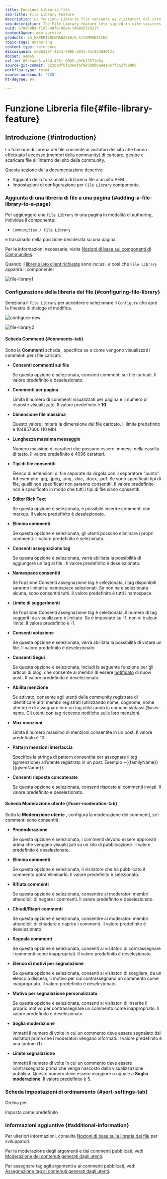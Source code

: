 ```yaml
---
title: Funzione Libreria file
seo-title: File Library Feature
description: La funzione Libreria file consente ai visitatori del sito con accesso di caricare, gestire e scaricare file
seo-description: The File Library feature lets signed-in site visitors upload, manage, and download files
uuid: e78a90bd-f1d3-44f8-98eb-1498a55e8217
contentOwner: msm-service
products: SG_EXPERIENCEMANAGER/6.5/COMMUNITIES
topic-tags: authoring
content-type: reference
discoiquuid: ea2b23af-49c3-409b-a041-43c42d846f21
docset: aem65
exl-id: 05cfaab5-a12d-475f-9095-a9fb13571d0a
source-git-commit: b220adf6fa3e9faf94389b9a9416b7fca2f89d9d
workflow-type: tm+mt
source-wordcount: '735'
ht-degree: 9%

---
```


# Funzione Libreria file{#file-library-feature}

## Introduzione {#introduction}

La funzione di libreria dei file consente ai visitatori del sito che hanno effettuato l’accesso (membri della community) di caricare, gestire e scaricare file all’interno del sito della community.

Questa sezione della documentazione descrive:

* Aggiunta della funzionalità di libreria file a un sito AEM.
* Impostazioni di configurazione per `File Library` componente.

### Aggiunta di una libreria di file a una pagina {#adding-a-file-library-to-a-page}

Per aggiungere una `File Library` in una pagina in modalità di authoring, individua il componente:

* `Communities / File Library`

e trascinarlo nella posizione desiderata su una pagina.

Per le informazioni necessarie, visita [Nozioni di base sui componenti di Communities](/help/communities/basics.md).

Quando il [librerie lato client richieste](/help/communities/essentials-file-library.md#essentials-for-client-side) sono inclusi, è così che `File Library` apparirà il componente:

![file-library1](assets/file-library1.png)

### Configurazione della libreria dei file {#configuring-file-library}

Seleziona il `File Library` per accedere e selezionare il `Configure` che apre la finestra di dialogo di modifica.

![configure-new](assets/configure-new.png)

![file-library2](assets/file-library2.png)

#### Scheda Commenti {#comments-tab}

Sotto la **Commenti** scheda , specifica se e come vengono visualizzati i commenti per i file caricati:

* **Consenti commenti sui file**

   Se questa opzione è selezionata, consenti commenti sui file caricati. Il valore predefinito è deselezionato.

* **Commenti per pagina**

   Limita il numero di commenti visualizzati per pagina e il numero di risposte visualizzate. Il valore predefinito è **10**.

* **Dimensione file massima**

   Questo valore limiterà la dimensione del file caricato. Il limite predefinito è 104857600 (10 Mb).

* **Lunghezza massima messaggio**

   Numero massimo di caratteri che possono essere immessi nella casella di testo. Il valore predefinito è 4096 caratteri.

* **Tipi di file consentiti**

   Elenco di estensioni di file separate da virgola con il separatore &quot;punto&quot;. Ad esempio: .jpg, .jpeg, .png, .doc, .docx, .pdf. Se sono specificati tipi di file, quelli non specificati non saranno consentiti. Il valore predefinito non è specificato in modo che tutti i tipi di file siano consentiti.

* **Editor Rich Text**

   Se questa opzione è selezionata, è possibile inserire commenti con markup. Il valore predefinito è deselezionato.

* **Elimina commenti**

   Se questa opzione è selezionata, gli utenti possono eliminare i propri commenti. Il valore predefinito è selezionato.

* **Consenti assegnazione tag**

   Se questa opzione è selezionata, verrà abilitata la possibilità di aggiungere un tag al file . Il valore predefinito è deselezionato.

* **Namespace consentiti**

   Se l’opzione Consenti assegnazione tag è selezionata, i tag disponibili saranno limitati ai namespace selezionati. Se non ne è selezionata alcuna, sono consentiti tutti. Il valore predefinito è tutti i namespace.

* **Limite di suggerimenti**

   Se l’opzione Consenti assegnazione tag è selezionata, il numero di tag suggeriti da visualizzare è limitato. Se è impostato su -1, non vi è alcun limite. Il valore predefinito è -1.

* **Consenti votazione**

   Se questa opzione è selezionata, verrà abilitata la possibilità di votare un file. Il valore predefinito è deselezionato.

* **Consenti Segui**

   Se questa opzione è selezionata, includi la seguente funzione per gli articoli di blog, che consente ai membri di essere [notificato](/help/communities/notifications.md) di nuovi posti. Il valore predefinito è deselezionato.

* **Abilita menzione**

   Se attivato, consente agli utenti della community registrata di identificare altri membri registrati (utilizzando nome, cognome, nome utente) e di assegnare loro un tag utilizzando la comune sintassi @user-name. Gli utenti con tag ricevono notifiche sulle loro menzioni.

* **Max menzioni**

   Limita il numero massimo di menzioni consentite in un post. Il valore predefinito è 10.

* **Pattern menzioni interfaccia**

   Specifica la stringa di pattern consentita per assegnare il tag (@menzione) all’utente registrato in un post. Esempio ~{{familyName}}{{givenName}}.

* **Consenti risposte concatenate**

   Se questa opzione è selezionata, consenti risposte ai commenti inviati. Il valore predefinito è deselezionato.

#### Scheda Moderazione utente {#user-moderation-tab}

Sotto la **Moderazione utente** , configura la moderazione dei commenti, se i commenti sono consentiti :

* **Premoderazione**

   Se questa opzione è selezionata, i commenti devono essere approvati prima che vengano visualizzati su un sito di pubblicazione. Il valore predefinito è deselezionato.

* **Elimina commenti**

   Se questa opzione è selezionata, il visitatore che ha pubblicato il commento potrà eliminarlo. Il valore predefinito è selezionato.

* **Rifiuta commenti**

   Se questa opzione è selezionata, consentire ai moderatori membri attendibili di negare i commenti. Il valore predefinito è deselezionato.

* **Chiudi/Riapri commenti**

   Se questa opzione è selezionata, consentire ai moderatori membri attendibili di chiudere e riaprire i commenti. Il valore predefinito è deselezionato.

* **Segnala commenti**

   Se questa opzione è selezionata, consenti ai visitatori di contrassegnare i commenti come inappropriati. Il valore predefinito è deselezionato.

* **Elenco di motivi per segnalazione**

   Se questa opzione è selezionata, consenti ai visitatori di scegliere, da un elenco a discesa, il motivo per cui contrassegnano un commento come inappropriato. Il valore predefinito è deselezionato.

* **Motivo per segnalazione personalizzato**

   Se questa opzione è selezionata, consenti ai visitatori di inserire il proprio motivo per contrassegnare un commento come inappropriato. Il valore predefinito è deselezionato.

* **Soglia moderazione**

   Immetti il numero di volte in cui un commento deve essere segnalato dai visitatori prima che i moderatori vengano informati. Il valore predefinito è una tantum (**1**).

* **Limite segnalazione**

   Immetti il numero di volte in cui un commento deve essere contrassegnato prima che venga nascosto dalla visualizzazione pubblica. Questo numero deve essere maggiore o uguale a **Soglia moderazione**. Il valore predefinito è 5.

### Scheda Impostazioni di ordinamento {#sort-settings-tab}

Ordina per

Imposta come predefinito

### Informazioni aggiuntive {#additional-information}

Per ulteriori informazioni, consulta [Nozioni di base sulla libreria dei file](/help/communities/essentials-file-library.md) per sviluppatori.

Per la moderazione degli argomenti e dei commenti pubblicati, vedi [Moderazione dei contenuti generati dagli utenti](/help/communities/moderate-ugc.md).

Per assegnare tag agli argomenti e ai commenti pubblicati, vedi [Assegnazione tag ai contenuti generati dagli utenti](/help/communities/tag-ugc.md).
